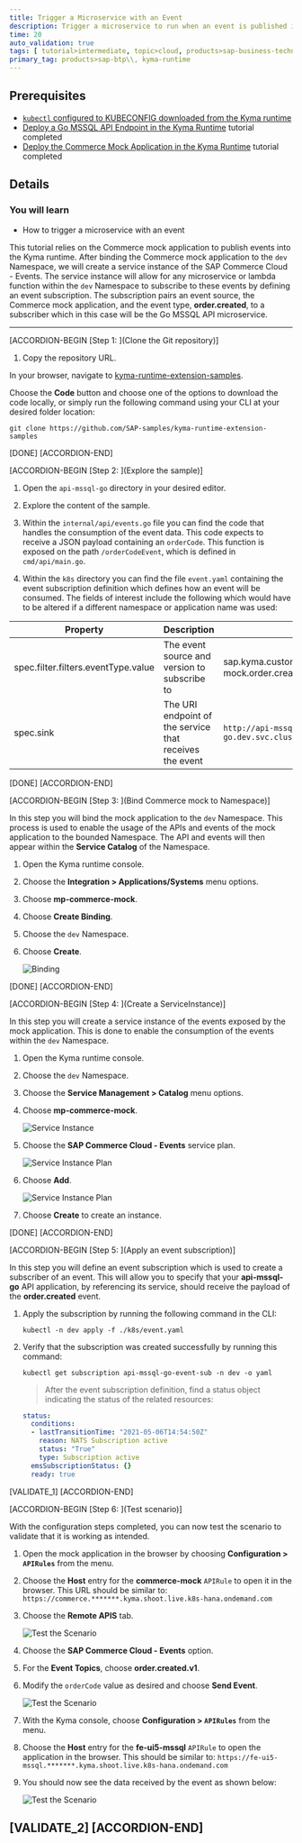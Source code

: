 ```yaml
---
title: Trigger a Microservice with an Event
description: Trigger a microservice to run when an event is published into the Kyma runtime.
time: 20
auto_validation: true
tags: [ tutorial>intermediate, topic>cloud, products>sap-business-technology-platform]
primary_tag: products>sap-btp\\, kyma-runtime
---
```


## Prerequisites
 - [`kubectl` configured to KUBECONFIG downloaded from the Kyma runtime](cp-kyma-download-cli)
 - [Deploy a Go MSSQL API Endpoint in the Kyma Runtime](cp-kyma-api-mssql-golang) tutorial completed
 - [Deploy the Commerce Mock Application in the Kyma Runtime](cp-kyma-mocks) tutorial completed

## Details
### You will learn
  - How to trigger a microservice with an event

This tutorial relies on the Commerce mock application to publish events into the Kyma runtime. After binding the Commerce mock application to the `dev` Namespace, we will create a service instance of the SAP Commerce Cloud - Events. The service instance will allow for any microservice or lambda function within the `dev` Namespace to subscribe to these events by defining an event subscription. The subscription pairs an event source, the Commerce mock application, and the event type, **order.created**, to a subscriber which in this case will be the Go MSSQL API microservice.

---

[ACCORDION-BEGIN [Step 1: ](Clone the Git repository)]

1. Copy the repository URL.

  In your browser, navigate to [kyma-runtime-extension-samples](https://github.com/SAP-samples/kyma-runtime-extension-samples).

  Choose the **Code** button and choose one of the options to download the code locally, or simply run the following command using your CLI at your desired folder location:

```Shell/Bash
git clone https://github.com/SAP-samples/kyma-runtime-extension-samples
```



[DONE]
[ACCORDION-END]

[ACCORDION-BEGIN [Step 2: ](Explore the sample)]

1. Open the `api-mssql-go` directory in your desired editor.

2. Explore the content of the sample.

3. Within the `internal/api/events.go` file you can find the code that handles the consumption of the event data. This code expects to receive a JSON payload containing an `orderCode`. This function is exposed on the path `/orderCodeEvent`, which is defined in `cmd/api/main.go`.

4. Within the `k8s` directory you can find the file `event.yaml` containing the event subscription definition which defines how an event will be consumed. The fields of interest include the following which would have to be altered if a different namespace or application name was used:

| Property                                | Description                                                   | Value                                                         |
|-----------------------------------------|---------------------------------------------------------------|---------------------------------------------------------------|
| spec.filter.filters.eventType.value     | The event source and version to subscribe to                  | sap.kyma.custom.mp-commerce-mock.order.created.v1             |
| spec.sink                               | The URI endpoint of the service that receives the event       | `http://api-mssql-go.dev.svc.cluster.local:80/orderCodeEvent` |



[DONE]
[ACCORDION-END]


[ACCORDION-BEGIN [Step 3: ](Bind Commerce mock to Namespace)]

In this step you will bind the mock application to the `dev` Namespace. This process is used to enable the usage of the APIs and events of the mock application to the bounded Namespace. The API and events will then appear within the **Service Catalog** of the Namespace.

1. Open the Kyma runtime console.

2. Choose the **Integration > Applications/Systems** menu options.

3. Choose **mp-commerce-mock**.

4. Choose **Create Binding**.

5. Choose the `dev` Namespace.

6. Choose **Create**.

    ![Binding](binding.png)

[DONE]
[ACCORDION-END]

[ACCORDION-BEGIN [Step 4: ](Create a ServiceInstance)]

In this step you will create a service instance of the events exposed by the mock application. This is done to enable the consumption of the events within the `dev` Namespace.

1. Open the Kyma runtime console.

2. Choose the `dev` Namespace.

3. Choose the **Service Management > Catalog** menu options.

4. Choose **mp-commerce-mock**.

    ![Service Instance](service-instance-1.png)

5. Choose the **SAP Commerce Cloud - Events** service plan.

    ![Service Instance Plan](service-instance-2.png)

6. Choose **Add**.

    ![Service Instance Plan](service-instance-3.png)

7. Choose **Create** to create an instance.

[DONE]
[ACCORDION-END]

[ACCORDION-BEGIN [Step 5: ](Apply an event subscription)]

In this step you will define an event subscription which is used to create a subscriber of an event. This will allow you to specify that your **api-mssql-go** API application, by referencing its service, should receive the payload of the **order.created** event.

1. Apply the subscription by running the following command in the CLI:

    ```Shell/Bash
    kubectl -n dev apply -f ./k8s/event.yaml
    ```

2. Verify that the subscription was created successfully by running this command:

    ```Shell/Bash
    kubectl get subscription api-mssql-go-event-sub -n dev -o yaml
    ```

    > After the event subscription definition, find a status object indicating the status of the related resources:

    ```yaml
    status:
      conditions:
      - lastTransitionTime: "2021-05-06T14:54:50Z"
        reason: NATS Subscription active
        status: "True"
        type: Subscription active
      emsSubscriptionStatus: {}
      ready: true
    ```

[VALIDATE_1]
[ACCORDION-END]

[ACCORDION-BEGIN [Step 6: ](Test scenario)]

With the configuration steps completed, you can now test the scenario to validate that it is working as intended.

1. Open the mock application in the browser by choosing **Configuration > `APIRules`** from the menu.

2. Choose the **Host** entry for the **commerce-mock** `APIRule` to open it in the browser. This URL should be similar to:
`https://commerce.*******.kyma.shoot.live.k8s-hana.ondemand.com`

3. Choose the **Remote APIS** tab.

    ![Test the Scenario](test-scenario-1.png)

4. Choose the **SAP Commerce Cloud - Events** option.

5. For the **Event Topics**, choose **order.created.v1**.

6. Modify the `orderCode` value as desired and choose **Send Event**.

    ![Test the Scenario](test-scenario-2.png)

7. With the Kyma console, choose **Configuration > `APIRules`** from the menu.

8. Choose the **Host** entry for the **fe-ui5-mssql** `APIRule` to open the application in the browser. This should be similar to:
`https://fe-ui5-mssql.*******.kyma.shoot.live.k8s-hana.ondemand.com`

9. You should now see the data received by the event as shown below:

    ![Test the Scenario](test-scenario-3.png)

[VALIDATE_2]
[ACCORDION-END]
---
